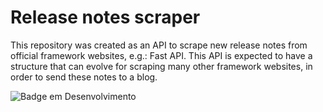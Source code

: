 # Release notes scraper 

This repository was created as an API to scrape new release notes from official framework websites, e.g.: Fast API. This API is expected to have a structure that can evolve for scraping many other framework websites, in order to send these notes to a blog.

![Badge em Desenvolvimento](http://img.shields.io/static/v1?label=STATUS&message=IN%20DEVELOPMENT&color=GREEN&style=for-the-badge)
